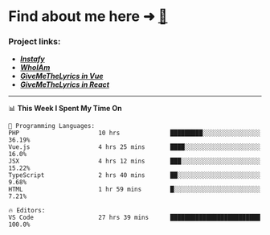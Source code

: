 # Find about me here ➜ [🧑](https://pauabella.dev)

### Project links:
- ***[Instafy](https://instafy.me)***
- ***[WhoIAm](https://pauabella.dev)***
- ***[GiveMeTheLyrics in Vue](https://lyrics.pauabella.dev)***
- ***[GiveMeTheLyrics in React](https://pauabella.dev/GiveMeTheLyrics)***

---
<!--START_SECTION:waka-->
📊 **This Week I Spent My Time On** 

```text
💬 Programming Languages: 
PHP                      10 hrs              █████████░░░░░░░░░░░░░░░░   36.19% 
Vue.js                   4 hrs 25 mins       ████░░░░░░░░░░░░░░░░░░░░░   16.0% 
JSX                      4 hrs 12 mins       ███░░░░░░░░░░░░░░░░░░░░░░   15.22% 
TypeScript               2 hrs 40 mins       ██░░░░░░░░░░░░░░░░░░░░░░░   9.68% 
HTML                     1 hr 59 mins        █░░░░░░░░░░░░░░░░░░░░░░░░   7.21%

🔥 Editors: 
VS Code                  27 hrs 39 mins      █████████████████████████   100.0%

```


<!--END_SECTION:waka-->
